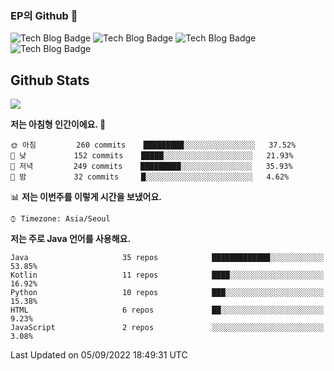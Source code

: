 ### EP의 Github 👋

![Tech Blog Badge](http://img.shields.io/badge/-Java-black?style=flat-square)
![Tech Blog Badge](http://img.shields.io/badge/-Kotlin-purple?style=flat-square)
![Tech Blog Badge](http://img.shields.io/badge/-Spring%20Boot-black?style=flat-square)
![Tech Blog Badge](http://img.shields.io/badge/-JPA-black?style=flat-square)

## Github Stats  
<div align="left"><img src="https://github-readme-stats.vercel.app/api?username=eastperson&show_icons=true&count_private=true&hide_border=true" align="center" /></div> 

<!--START_SECTION:waka-->
**저는 아침형 인간이에요. 🐤** 

```text
🌞 아침         260 commits    █████████░░░░░░░░░░░░░░░░   37.52% 
🌆 낮　         152 commits    █████░░░░░░░░░░░░░░░░░░░░   21.93% 
🌃 저녁         249 commits    █████████░░░░░░░░░░░░░░░░   35.93% 
🌙 밤　         32 commits     █░░░░░░░░░░░░░░░░░░░░░░░░   4.62%

```


📊 **저는 이번주를 이렇게 시간을 보냈어요.** 

```text
⌚︎ Timezone: Asia/Seoul

```

**저는 주로 Java 언어를 사용해요.** 

```text
Java                     35 repos            █████████████░░░░░░░░░░░░   53.85% 
Kotlin                   11 repos            ████░░░░░░░░░░░░░░░░░░░░░   16.92% 
Python                   10 repos            ███░░░░░░░░░░░░░░░░░░░░░░   15.38% 
HTML                     6 repos             ██░░░░░░░░░░░░░░░░░░░░░░░   9.23% 
JavaScript               2 repos             ░░░░░░░░░░░░░░░░░░░░░░░░░   3.08%

```



 Last Updated on 05/09/2022 18:49:31 UTC
<!--END_SECTION:waka-->
